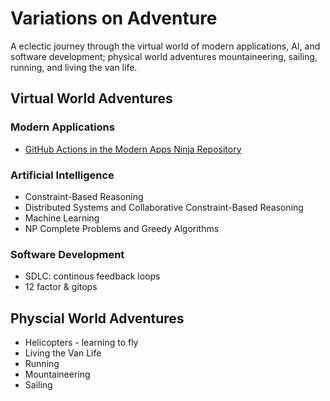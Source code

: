 #  Variations on Adventure
A eclectic journey through the virtual world of modern applications, AI, and software development; physical world adventures mountaineering, sailing, running, and living the van life.

## Virtual World Adventures

### Modern Applications
* [GitHub Actions in the Modern Apps Ninja Repository](ninjaActions/NinjaGitHubActions.md)

### Artificial Intelligence
* Constraint-Based Reasoning
* Distributed Systems and Collaborative Constraint-Based Reasoning
* Machine Learning
* NP Complete Problems and Greedy Algorithms


### Software Development
* SDLC: continous feedback loops
* 12 factor & gitops


## Physcial World Adventures

* Helicopters - learning to fly
* Living the Van Life
* Running
* Mountaineering
* Sailing



